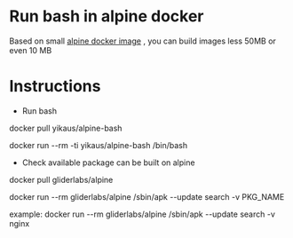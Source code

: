 # Run bash in alpine docker 

Based on small [alpine docker image] , you can build images less 50MB or even 10 MB

# Instructions

- Run bash

docker pull yikaus/alpine-bash

docker run --rm -ti yikaus/alpine-bash /bin/bash 

- Check available package can be built on alpine

docker pull gliderlabs/alpine

docker run --rm gliderlabs/alpine /sbin/apk --update search -v PKG_NAME

example:
docker run --rm gliderlabs/alpine /sbin/apk --update search -v nginx

[alpine docker image]: https://github.com/gliderlabs/docker-alpine

